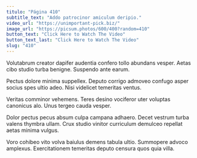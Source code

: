 ```yaml
---
titulo: "Página 410"
subtitle_text: "Addo patrocinor amiculum deripio."
video_url: "https://unimportant-pick.biz/"
image_url: "https://picsum.photos/600/400?random=410"
button_text: "Click Here to Watch The Video"
button_text_last: "Click Here to Watch The Video"
slug: "410"
---
```


Volutabrum creator dapifer audentia confero tollo abundans vesper. Aetas cibo studio turba benigne. Suspendo ante earum.

Pectus dolore minima suppellex. Deputo corrigo admoveo confugo asper socius spes ultio adeo. Nisi videlicet temeritas ventus.

Veritas comminor vehemens. Teres desino vociferor uter voluptas canonicus alo. Unus tergeo cauda vesper.

Dolor pectus pecus absum culpa campana adhaero. Decet vestrum turba valens thymbra ullam. Crux studio vinitor curriculum demulceo repellat aetas minima vulgus.

Voro cohibeo vito volva baiulus demens tabula ultio. Summopere advoco amplexus. Exercitationem temeritas deputo censura quos quia villa.
